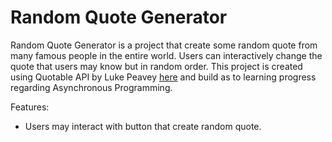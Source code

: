 # Random Quote Generator

Random Quote Generator is a project that create some random quote from many famous people in the entire world. Users can interactively change the quote that users may know but in random order. This project is created using Quotable API by Luke Peavey [here](https://github.com/lukePeavey/quotable) and build as to learning progress regarding Asynchronous Programming.

Features:

- Users may interact with button that create random quote.
